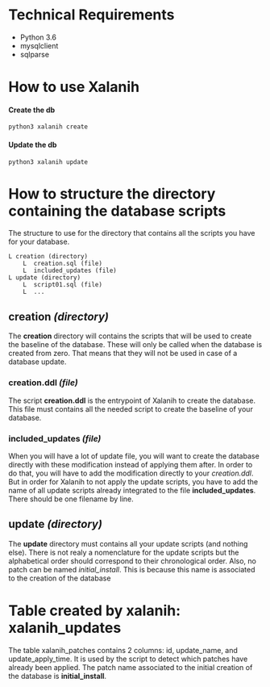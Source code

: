 # Technical Requirements
- Python 3.6
- mysqlclient
- sqlparse

# How to use Xalanih

#### Create the db
```
python3 xalanih create
```

#### Update the db
```
python3 xalanih update
```
# How to structure the directory containing the database scripts

The structure to use for the directory that contains all the scripts you have for your database.

```
L creation (directory)
    L  creation.sql (file)
    L  included_updates (file)
L update (directory)
    L  script01.sql (file)
    L  ...
```

## creation *(directory)*
The **creation** directory will contains the scripts that will be used to create the baseline of the database. These will only be called when the database is created from zero. That means that they will not be used in case of a database update.

### creation.ddl *(file)*
The script **creation.ddl** is the entrypoint of Xalanih to create the database. This file must contains all the needed script to create the baseline of your database.

### included_updates *(file)*
When you will have a lot of update file, you will want to create the database directly with these modification instead of applying them after. In order to do that, you will have to add the modification directly to your *creation.ddl*. But in order for Xalanih to not apply the update scripts, you have to add the name of all update scripts already integrated to the file **included_updates**. There should be one filename by line.

## update *(directory)*
The **update** directory must contains all your update scripts (and nothing else). There is not realy a nomenclature for the update scripts but the alphabetical order should correspond to their chronological order. Also, no patch can be named *initial_install*. This is because this name is associated to the creation of the database

# Table created by xalanih: xalanih_updates

The table xalanih_patches contains 2 columns:
id, update_name, and update_apply_time.
It is used by the script to detect which patches have already been applied. The patch name associated to the initial creation of the database is **initial_install**.